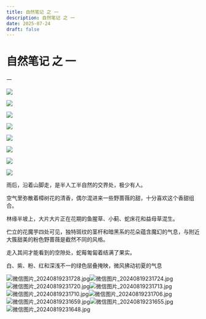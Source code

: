 ```yaml
---
title: 自然笔记 之 一
description: 自然笔记 之 一
date: 2025-07-24
draft: false
---
```

# 自然笔记 之 一

一

![](/public/img/08b340ca3305648464c8bbc22fee0d5b694a1d6d.jpg)

![](/public/img/08b340ca3305648464c8bbc22fee0d5b694a1d6d.jpg)

![](/public/img/08b340ca3305648464c8bbc22fee0d5b694a1d6d.jpg)

![](/public/img/08b340ca3305648464c8bbc22fee0d5b694a1d6d.jpg)

![](/public/img/771f81f08983bf9cd73fd5bd65c6312.jpg)

![](/public/img/%E5%BE%AE%E4%BF%A1%E5%9B%BE%E7%89%87_20250722212917.jpg)

![](/public/img/771f81f08983bf9cd73fd5bd65c6312.jpg)

![](/public/img/%E5%BE%AE%E4%BF%A1%E5%9B%BE%E7%89%87_20250722212917.jpg)

雨后，沿着山脚走，是半人工半自然的交界处，极少有人。

空气里弥散着樟树花的清香，偶尔混进来一些野蔷薇的甜，十分喜欢这个香甜组合。

林缘半坡上，大片大片正在花期的鱼腥草、小蓟、蛇床花和益母草混生。

伫立的花魔芋四处可见，独特斑纹的茎杆和暗黑系的花朵蕴含魔幻的气息，与附近大簇甜美的粉色野蔷薇是截然不同的风格。

走入其间才能看到的空隙处，蛇莓匍匐着结满了果实。

白、紫、粉、红和深浅不一的绿色层叠掩映，微风拂动初夏的气息

![微信图片_20240819231728.jpg](/img/%E5%BE%AE%E4%BF%A1%E5%9B%BE%E7%89%87_20240819231728.jpg)![微信图片_20240819231724.jpg](/img/%E5%BE%AE%E4%BF%A1%E5%9B%BE%E7%89%87_20240819231724.jpg)![微信图片_20240819231720.jpg](/img/%E5%BE%AE%E4%BF%A1%E5%9B%BE%E7%89%87_20240819231720.jpg)![微信图片_20240819231713.jpg](/img/%E5%BE%AE%E4%BF%A1%E5%9B%BE%E7%89%87_20240819231713.jpg)![微信图片_20240819231710.jpg](/img/%E5%BE%AE%E4%BF%A1%E5%9B%BE%E7%89%87_20240819231710.jpg)![微信图片_20240819231706.jpg](/img/%E5%BE%AE%E4%BF%A1%E5%9B%BE%E7%89%87_20240819231706.jpg)![微信图片_20240819231659.jpg](/img/%E5%BE%AE%E4%BF%A1%E5%9B%BE%E7%89%87_20240819231659.jpg)![微信图片_20240819231655.jpg](/img/%E5%BE%AE%E4%BF%A1%E5%9B%BE%E7%89%87_20240819231655.jpg)![微信图片_20240819231648.jpg](/img/%E5%BE%AE%E4%BF%A1%E5%9B%BE%E7%89%87_20240819231648.jpg)